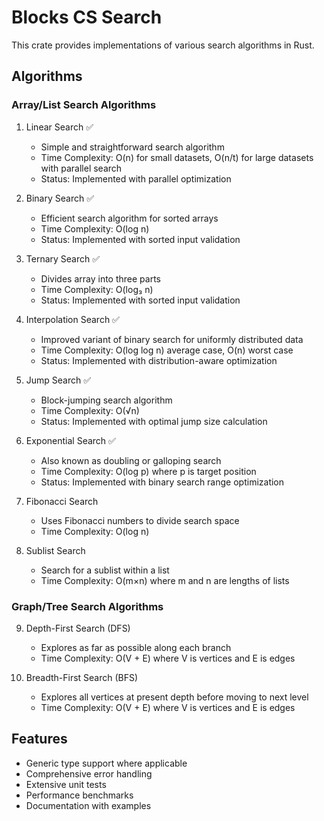 # Blocks CS Search

This crate provides implementations of various search algorithms in Rust.

## Algorithms

### Array/List Search Algorithms
1. Linear Search ✅
   - Simple and straightforward search algorithm
   - Time Complexity: O(n) for small datasets, O(n/t) for large datasets with parallel search
   - Status: Implemented with parallel optimization

2. Binary Search ✅
   - Efficient search algorithm for sorted arrays
   - Time Complexity: O(log n)
   - Status: Implemented with sorted input validation

3. Ternary Search ✅
   - Divides array into three parts
   - Time Complexity: O(log₃ n)
   - Status: Implemented with sorted input validation

4. Interpolation Search ✅
   - Improved variant of binary search for uniformly distributed data
   - Time Complexity: O(log log n) average case, O(n) worst case
   - Status: Implemented with distribution-aware optimization

5. Jump Search ✅
   - Block-jumping search algorithm
   - Time Complexity: O(√n)
   - Status: Implemented with optimal jump size calculation

6. Exponential Search ✅
   - Also known as doubling or galloping search
   - Time Complexity: O(log p) where p is target position
   - Status: Implemented with binary search range optimization

7. Fibonacci Search  
   - Uses Fibonacci numbers to divide search space
   - Time Complexity: O(log n)

8. Sublist Search  
   - Search for a sublist within a list
   - Time Complexity: O(m×n) where m and n are lengths of lists

### Graph/Tree Search Algorithms
9. Depth-First Search (DFS)  
   - Explores as far as possible along each branch
   - Time Complexity: O(V + E) where V is vertices and E is edges

10. Breadth-First Search (BFS)  
    - Explores all vertices at present depth before moving to next level
    - Time Complexity: O(V + E) where V is vertices and E is edges

## Features
- Generic type support where applicable
- Comprehensive error handling
- Extensive unit tests
- Performance benchmarks
- Documentation with examples